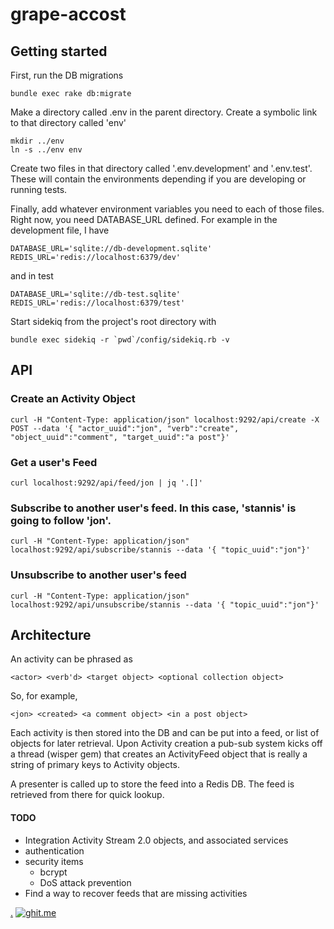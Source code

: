# grape-accost

## Getting started

First, run the DB migrations

    bundle exec rake db:migrate

Make a directory called .env in the parent directory. 
Create a symbolic link to that directory called 'env'

    mkdir ../env
    ln -s ../env env

Create two files in that directory called '.env.development' and '.env.test'. These will contain
the environments depending if you are developing or running tests.

Finally, add whatever environment variables you need to each of those files. Right now, you
need DATABASE_URL defined. For example in the development file, I have

    DATABASE_URL='sqlite://db-development.sqlite'
    REDIS_URL='redis://localhost:6379/dev'

and in test

    DATABASE_URL='sqlite://db-test.sqlite'
    REDIS_URL='redis://localhost:6379/test'

Start sidekiq from the project's root directory with

    bundle exec sidekiq -r `pwd`/config/sidekiq.rb -v

## API 

### Create an Activity Object

    curl -H "Content-Type: application/json" localhost:9292/api/create -X POST --data '{ "actor_uuid":"jon", "verb":"create", "object_uuid":"comment", "target_uuid":"a post"}'

### Get a user's Feed

    curl localhost:9292/api/feed/jon | jq '.[]'

### Subscribe to another user's feed. In this case, 'stannis' is going to follow 'jon'.

    curl -H "Content-Type: application/json" localhost:9292/api/subscribe/stannis --data '{ "topic_uuid":"jon"}'

### Unsubscribe to another user's feed

    curl -H "Content-Type: application/json" localhost:9292/api/unsubscribe/stannis --data '{ "topic_uuid":"jon"}' 

## Architecture

An activity can be phrased as

    <actor> <verb'd> <target object> <optional collection object>

So, for example,

    <jon> <created> <a comment object> <in a post object>

Each activity is then stored into the DB and can be put into a feed, or list of objects for later retrieval. Upon 
Activity creation a pub-sub system kicks off a thread (wisper gem) that creates an ActivityFeed object that is really 
a string of primary keys to Activity objects. 

A presenter is called up to store the feed into a Redis DB. The feed is retrieved from there for quick lookup.

#### TODO
  * Integration Activity Stream 2.0 objects, and associated services
  * authentication
  * security items
    * bcrypt
    * DoS attack prevention
  * Find a way to recover feeds that are missing activities

[.](http://mjk.freeshell.org/accost-2014Jul2.gif)
[![ghit.me](https://ghit.me/badge.svg?repo=emmjaykay/grape-accost)](https://ghit.me/repo/emmjaykay/grape-accost)
